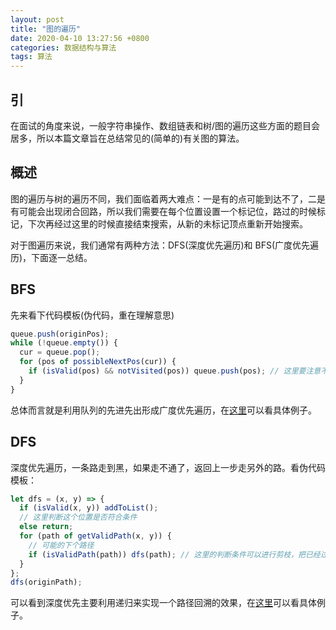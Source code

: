 ```yaml
---
layout: post
title: "图的遍历"
date: 2020-04-10 13:27:56 +0800
categories: 数据结构与算法
tags: 算法
---
```


## 引

在面试的角度来说，一般字符串操作、数组链表和树/图的遍历这些方面的题目会居多，所以本篇文章旨在总结常见的(简单的)有关图的算法。

## 概述

图的遍历与树的遍历不同，我们面临着两大难点：一是有的点可能到达不了，二是有可能会出现闭合回路，所以我们需要在每个位置设置一个标记位，路过的时候标记，下次再经过这里的时候直接结束搜索，从新的未标记顶点重新开始搜索。

对于图遍历来说，我们通常有两种方法：DFS(深度优先遍历)和 BFS(广度优先遍历)，下面逐一总结。

## BFS

先来看下代码模板(伪代码，重在理解意思)

```javascript
queue.push(originPos);
while (!queue.empty()) {
  cur = queue.pop();
  for (pos of possibleNextPos(cur)) {
    if (isValid(pos) && notVisited(pos)) queue.push(pos); // 这里要注意不要重复添加
  }
}
```

总体而言就是利用队列的先进先出形成广度优先遍历，在[这里](http://leetcode-cn.com/submissions/detail/61540628)可以看具体例子。

## DFS

深度优先遍历，一条路走到黑，如果走不通了，返回上一步走另外的路。看伪代码模板：

```javascript
let dfs = (x, y) => {
  if (isValid(x, y)) addToList();
  // 这里判断这个位置是否符合条件
  else return;
  for (path of getValidPath(x, y)) {
    // 可能的下个路径
    if (isValidPath(path)) dfs(path); // 这里的判断条件可以进行剪枝，把已经过的路径记录下来，以监视递归的次数，提高效率
  }
};
dfs(originPath);
```

可以看到深度优先主要利用递归来实现一个路径回溯的效果，在[这里](http://leetcode-cn.com/submissions/detail/61558821)可以看具体例子。
